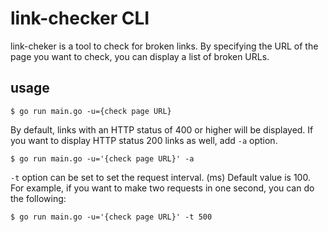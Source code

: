 # link-checker CLI
link-cheker is a tool to check for broken links.
By specifying the URL of the page you want to check, you can display a list of broken URLs.

## usage

```shell
$ go run main.go -u={check page URL}
```

By default, links with an HTTP status of 400 or higher will be displayed.
If you want to display HTTP status 200 links as well, add `-a` option.

```shell
$ go run main.go -u='{check page URL}' -a
```

`-t` option can be set to set the request interval. (ms)
Default value is 100.
For example, if you want to make two requests in one second, you can do the following:

```shell
$ go run main.go -u='{check page URL}' -t 500
```
